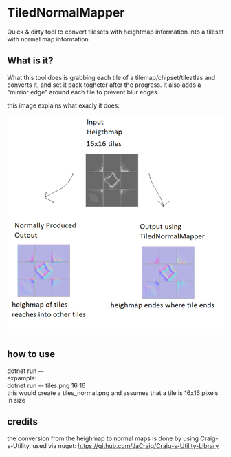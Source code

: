# TiledNormalMapper
Quick &amp; dirty tool to convert tilesets with heightmap information into a tileset with normal map information

## What is it?

What this tool does is grabbing each tile of a tilemap/chipset/tileatlas and converts it, and set it back togheter after the progress.
it also adds a "mirrior edge" around each tile to prevent blur edges.

this image explains what exacly it does:

![What it does](https://github.com/Salmakis/TiledNormalMapper/blob/master/readme.png)

## how to use
dotnet run -- <path> <tilewidth> <tileheight>  
expample:  
dotnet run -- tiles.png 16 16  
this would create a tiles_normal.png and assumes that a tile is 16x16 pixels in size

## credits

the conversion from the heighmap to normal maps is done by using Craig-s-Utility.
used via nuget:
https://github.com/JaCraig/Craig-s-Utility-Library
